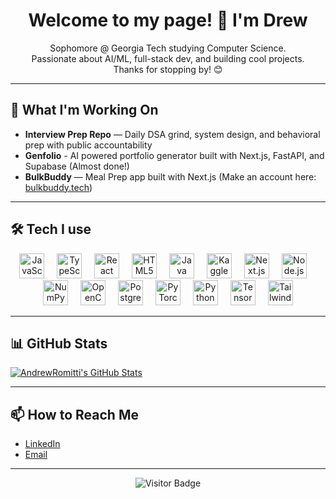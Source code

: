<h1 align="center">Welcome to my page! 👋 I'm Drew</h1>

<p align="center">
  Sophomore @ Georgia Tech studying Computer Science.<br>
  Passionate about AI/ML, full-stack dev, and building cool projects.<br>
  Thanks for stopping by! 😊
</p>

---

## 🚀 What I'm Working On

- **Interview Prep Repo** — Daily DSA grind, system design, and behavioral prep with public accountability
- **Genfolio** - AI powered portfolio generator built with Next.js, FastAPI, and Supabase (Almost done!)
- **BulkBuddy** — Meal Prep app built with Next.js (Make an account here: <a href="bulkbuddy.tech">bulkbuddy.tech</a>)
---

## 🛠️ Tech I use

<div align="center">
  <img src="https://cdn.jsdelivr.net/gh/devicons/devicon/icons/javascript/javascript-original.svg" height="40" alt="JavaScript" />
  <img width="12" />
  <img src="https://cdn.jsdelivr.net/gh/devicons/devicon/icons/typescript/typescript-original.svg" height="40" alt="TypeScript" />
  <img width="12" />
  <img src="https://cdn.jsdelivr.net/gh/devicons/devicon/icons/react/react-original.svg" height="40" alt="React" />
  <img width="12" />
  <img src="https://cdn.jsdelivr.net/gh/devicons/devicon/icons/html5/html5-original.svg" height="40" alt="HTML5" />
  <img width="12" />
  <img src="https://cdn.jsdelivr.net/gh/devicons/devicon/icons/java/java-original.svg" height="40" alt="Java" />
  <img width="12" />
  <img src="https://cdn.jsdelivr.net/gh/devicons/devicon/icons/kaggle/kaggle-original.svg" height="40" alt="Kaggle" />
  <img width="12" />
  <img src="https://cdn.jsdelivr.net/gh/devicons/devicon/icons/nextjs/nextjs-original.svg" height="40" alt="Next.js" />
  <img width="12" />
  <img src="https://cdn.jsdelivr.net/gh/devicons/devicon/icons/nodejs/nodejs-original.svg" height="40" alt="Node.js" />
  <img width="12" />
  <img src="https://cdn.jsdelivr.net/gh/devicons/devicon/icons/numpy/numpy-original.svg" height="40" alt="NumPy" />
  <img width="12" />
  <img src="https://cdn.jsdelivr.net/gh/devicons/devicon/icons/opencv/opencv-original.svg" height="40" alt="OpenCV" />
  <img width="12" />
  <img src="https://cdn.jsdelivr.net/gh/devicons/devicon/icons/postgresql/postgresql-original.svg" height="40" alt="PostgreSQL" />
  <img width="12" />
  <img src="https://cdn.jsdelivr.net/gh/devicons/devicon/icons/pytorch/pytorch-original.svg" height="40" alt="PyTorch" />
  <img width="12" />
  <img src="https://cdn.jsdelivr.net/gh/devicons/devicon/icons/python/python-original.svg" height="40" alt="Python" />
  <img width="12" />
  <img src="https://cdn.jsdelivr.net/gh/devicons/devicon/icons/tensorflow/tensorflow-original.svg" height="40" alt="TensorFlow" />
  <img width="12" />
  <img src="https://cdn.jsdelivr.net/gh/devicons/devicon/icons/tailwindcss/tailwindcss-original-wordmark.svg" height="40" alt="TailwindCSS" />
</div>

---

## 📊 GitHub Stats

  <a href="https://awesome-github-stats.azurewebsites.net/index.html??cardType=level&theme=tokyonight&preferLogin=false">    <img  alt="AndrewRomitti's GitHub Stats" src="https://awesome-github-stats.azurewebsites.net/user-stats/AndrewRomitti?cardType=level&theme=tokyonight&preferLogin=false" />  </a>

---

## 📫 How to Reach Me

- [LinkedIn]([https://linkedin.com/in/andrewromitti](https://www.linkedin.com/in/aromitti/))  
- [Email](mailto:aromitti3@gatech.edu)  

---

<div align="center">
  <img src="https://visitor-badge.laobi.icu/badge?page_id=AndrewRomitti.AndrewRomitti" alt="Visitor Badge" />
</div>
